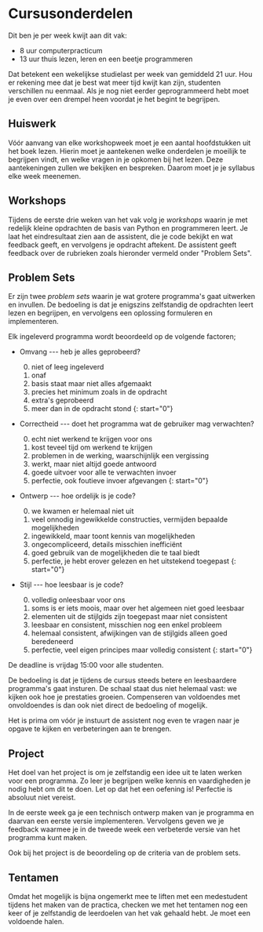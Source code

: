 # Cursusonderdelen

Dit ben je per week kwijt aan dit vak:

* 8 uur computerpracticum
* 13 uur thuis lezen, leren en een beetje programmeren

Dat betekent een wekelijkse studielast per week van gemiddeld 21 uur. Hou er
rekening mee dat je best wat meer tijd kwijt kan zijn, studenten verschillen nu
eenmaal. Als je nog niet eerder geprogrammeerd hebt moet je even over een
drempel heen voordat je het begint te begrijpen.

## Huiswerk

Vóór aanvang van elke workshopweek moet je een aantal hoofdstukken uit het boek
lezen. Hierin moet je aantekenen welke onderdelen je moeilijk te begrijpen
vindt, en welke vragen in je opkomen bij het lezen. Deze aantekeningen zullen
we bekijken en bespreken. Daarom moet je je syllabus elke week meenemen.

## Workshops

Tijdens de eerste drie weken van het vak volg je *workshops* waarin je met
redelijk kleine opdrachten de basis van Python en programmeren leert. Je laat
het eindresultaat zien aan de assistent, die je code bekijkt en wat feedback
geeft, en vervolgens je opdracht aftekent. De assistent geeft feedback over de
rubrieken zoals hieronder vermeld onder "Problem Sets".

## Problem Sets

Er zijn twee *problem sets* waarin je wat grotere programma's gaat uitwerken en
invullen. De bedoeling is dat je enigszins zelfstandig de opdrachten leert
lezen en begrijpen, en vervolgens een oplossing formuleren en implementeren.

Elk ingeleverd programma wordt beoordeeld op de volgende factoren;

* Omvang --- heb je alles geprobeerd?

    0. niet of leeg ingeleverd
	1. onaf
	2. basis staat maar niet alles afgemaakt
	3. precies het minimum zoals in de opdracht
	4. extra's geprobeerd
	5. meer dan in de opdracht stond
	{: start="0"}

* Correctheid --- doet het programma wat de gebruiker mag verwachten?

	0. echt niet werkend te krijgen voor ons
	1. kost teveel tijd om werkend te krijgen
	2. problemen in de werking, waarschijnlijk een vergissing
	3. werkt, maar niet altijd goede antwoord
	4. goede uitvoer voor alle te verwachten invoer
	5. perfectie, ook foutieve invoer afgevangen
	{: start="0"}

* Ontwerp --- hoe ordelijk is je code?

    0. we kwamen er helemaal niet uit
	1. veel onnodig ingewikkelde constructies, vermijden bepaalde mogelijkheden
	2. ingewikkeld, maar toont kennis van mogelijkheden
	3. ongecompliceerd, details misschien inefficiënt
	4. goed gebruik van de mogelijkheden die te taal biedt
	5. perfectie, je hebt erover gelezen en het uitstekend toegepast
	{: start="0"}

* Stijl --- hoe leesbaar is je code?

    0. volledig onleesbaar voor ons
	1. soms is er iets moois, maar over het algemeen niet goed leesbaar
	2. elementen uit de stijlgids zijn toegepast maar niet consistent
	3. leesbaar en consistent, misschien nog een enkel probleem
	4. helemaal consistent, afwijkingen van de stijlgids alleen goed beredeneerd
	5. perfectie, veel eigen principes maar volledig consistent
	{: start="0"}

De deadline is vrijdag 15:00 voor alle studenten.

De bedoeling is dat je tijdens de cursus steeds betere en leesbaardere
programma's gaat insturen. De schaal staat dus niet helemaal vast: we kijken
ook hoe je prestaties groeien. Compenseren van voldoendes met onvoldoendes is
dan ook niet direct de bedoeling of mogelijk.

Het is prima om vóór je instuurt de assistent nog even te vragen naar je opgave
te kijken en verbeteringen aan te brengen.

## Project

Het doel van het project is om je zelfstandig een idee uit te laten werken voor
een programma. Zo leer je begrijpen welke kennis en vaardigheden je nodig hebt
om dit te doen. Let op dat het een oefening is! Perfectie is absoluut niet
vereist.

In de eerste week ga je een technisch ontwerp maken van je programma en daarvan
een eerste versie implementeren. Vervolgens geven we je feedback waarmee je in
de tweede week een verbeterde versie van het programma kunt maken.

Ook bij het project is de beoordeling op de criteria van de problem sets.

## Tentamen

Omdat het mogelijk is bijna ongemerkt mee te liften met een medestudent tijdens
het maken van de practica, checken we met het tentamen nog een keer of je
zelfstandig de leerdoelen van het vak gehaald hebt. Je moet een voldoende
halen.
